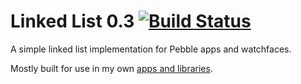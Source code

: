 # Linked List 0.3 [![Build Status](http://img.shields.io/travis/smallstoneapps/linked-list.svg?style=flat-square)](https://travis-ci.org/smallstoneapps/linked-list/)

A simple linked list implementation for Pebble apps and watchfaces.

Mostly built for use in my own
[apps and libraries](http://matthewtole.com/pebble/).
